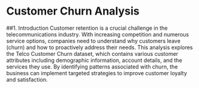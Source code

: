 # Customer Churn Analysis

##1. Introduction
Customer retention is a crucial challenge in the telecommunications industry. With increasing competition and numerous service options, companies need to understand why customers leave (churn) and how to proactively address their needs.
This analysis explores the Telco Customer Churn dataset, which contains various customer attributes including demographic information, account details, and the services they use. By identifying patterns associated with churn, the business can implement targeted strategies to improve customer loyalty and satisfaction.
